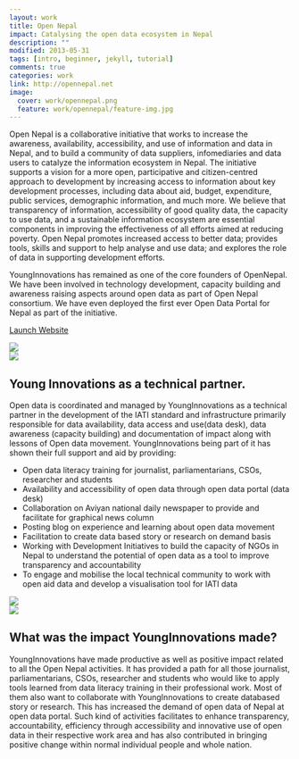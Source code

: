 ```yaml
---
layout: work
title: Open Nepal
impact: Catalysing the open data ecosystem in Nepal
description: ""
modified: 2013-05-31
tags: [intro, beginner, jekyll, tutorial]
comments: true
categories: work
link: http://opennepal.net  
image:
  cover: work/opennepal.png
  feature: work/opennepal/feature-img.jpg
---
```


<div class="layout work-description">
<p>Open Nepal is a collaborative initiative that works to increase the awareness, availability, accessibility, and use of information and data in Nepal, and to build a community of data suppliers, infomediaries and data users to catalyze the information ecosystem in Nepal. The initiative supports a vision for a more open, participative and citizen-centred approach to development by increasing access to information about key development processes, including data about aid, budget, expenditure, public services, demographic information, and much more. We believe that transparency of information, accessibility of good quality data, the capacity to use data, and a sustainable information ecosystem are essential components in improving the effectiveness of all efforts aimed at reducing poverty. Open Nepal promotes increased access to better data; provides tools, skills and support to help analyse and use data; and explores the role of data in supporting development efforts.</p>

<p>YoungInnovations has remained as one of the core founders of OpenNepal. We have been involved in technology development, capacity building and awareness raising aspects around open data as part of Open Nepal consortium. We have even deployed the first ever Open Data Portal for Nepal as part of the initiative.</p>

<a href="{{ page.link }}" target="_blank" class="button work-btn launch-btn"><span class="see-work"> Launch Website</span><span class="progress"></span></a>
</div>
<div class="screenshot-wrapper">
<div class="layout inner-screenshot">
<div class="screenshot">
<img src="{{ site.url }}/images/work/opennepal/opennepalimg-1.png"/> 
</div>
<div class="screenshot">
<img src="{{ site.url }}/images/work/opennepal/opennepalimg-2.png"/> 
</div>
</div>
</div>

## Young Innovations as a technical partner.

Open data is coordinated and managed by YoungInnovations as a technical partner in the development of the IATI standard and infrastructure primarily responsible for data availability, data access and use(data desk),  data awareness (capacity building) and documentation of impact along with lessons of Open data movement. YoungInnovations being part of it has shown their full support and aid by providing:


+ Open data literacy training for journalist, parliamentarians, CSOs, researcher and students
+ Availability and accessibility of open data through open data portal (data desk)
+ Collaboration on Aviyan national daily newspaper to provide and facilitate for graphical news column
+ Posting blog on experience and learning about open data movement 
+ Facilitation to create data based story or research on demand basis
+ Working with Development Initiatives to build the capacity of NGOs in Nepal to understand the potential of open data as a tool to improve transparency and accountability
+ To engage and mobilise the local technical community to work with open aid data and develop a visualisation tool for IATI data



<div class="screenshot-wrapper">
<div class="layout inner-screenshot">
<div class="screenshot">
<img src="{{ site.url }}/images/work/opennepal/opennepalimg-3.png"/> 
</div>
<div class="screenshot">
<img src="{{ site.url }}/images/work/opennepal/opennepalimg-4.png"/> 
</div>
</div>
</div>

## What was the impact YoungInnovations made?

YoungInnovations have made productive as well as positive impact related to all the Open Nepal activities. It has provided a path for all those journalist, parliamentarians, CSOs, researcher and students who would like to apply  tools learned from data literacy training in their professional work.  Most of them also want to collaborate with YoungInnovations to create databased story or research. This has increased the demand of open data of Nepal at open data portal. Such kind of activities facilitates to enhance transparency, accountability, efficiency through  accessibility  and  innovative use of open data in their respective work area and has also contributed in bringing positive change within normal individual people  and whole nation.
